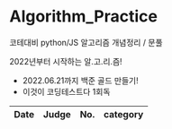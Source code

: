 # Algorithm_Practice
코테대비 python/JS 알고리즘 개념정리 / 문풀

2022년부터 시작하는 알.고.리.즘!


- 2022.06.21까지 백준 골드 만들기!
- 이것이 코딩테스트다 1회독

| Date |   Judge   | No. | category |  
| :---: | :-----: | :------: | :------: |

